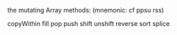the mutating Array methods: (mnemonic: cf ppsu rss)

copyWithin
fill
pop push shift unshift
reverse
sort
splice